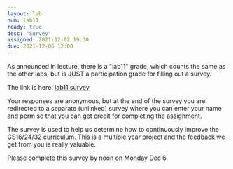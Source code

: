 ```yaml
---
layout: lab
num: lab11
ready: true
desc: "Survey"
assigned: 2021-12-02 19:30
due: 2021-12-06 12:00
---
```



As announced in lecture, there is a "lab11" grade, which counts the same as the other labs, but is JUST a participation grade for filling out a survey.

The link is here: [lab11 survey](https://ucsb.co1.qualtrics.com/jfe/form/SV_0qVnEcqYnx9AJkV)

Your responses are anonymous, but at the end of the survey you are redirected to a separate (unlinked) survey where you can enter your name and perm so that you can get credit for completing the assignment.

The survey is used to help us determine how to continuously improve the CS16/24/32 curriculum.  This is a multiple year project and the feedback we get from you is really valuable.

Please complete this survey by noon on Monday Dec 6.
